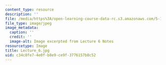 ```yaml
---
content_type: resource
description: ''
file: /media/https%3A/open-learning-course-data-rc.s3.amazonaws.com/5-111sc-principles-of-chemical-science-fall-2014/c34c8fe74e0fb8e9ce9f3776157b8c52_Lecture_6.jpg
file_type: image/jpeg
image_metadata:
  caption: ''
  credit: ''
  image-alt: Image excerpted from Lecture 6 Notes
resourcetype: Image
title: Lecture_6.jpg
uid: c34c8fe7-4e0f-b8e9-ce9f-3776157b8c52
---
```

